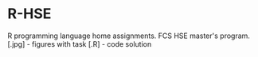 # R-HSE
R programming language home assignments. FCS HSE master's program.
[.jpg] - figures with task
[.R] - code solution
